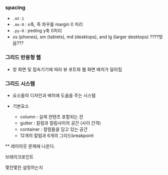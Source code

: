 ### spacing

- `.mt-1`
- `.mx-0` : x축, 즉 좌우를 margin 0 처리
- `.py-0` : peding y축 0처리
- xs (phones), sm (tablets), md (desktops), and lg (larger desktops)   ????맞음???



### 그리드 반응형 웹

- 창 화면 및 접속기기에 따라 뷰 포트와 웹 화면 배치가 달라짐



### 그리드 시스템

- 요소들의 디자인과 배치에 도움을 주는 시스템

- 기본요소
  - column : 실제 컨텐츠 포함되는 칸
  - gutter : 칼럼과 칼럼사이의 공간 (사이 간격)
  - container : 칼럼들을 담고 있는 공간
  - 12개의 칼럼과 6개의 그리드breakpoint



** 레이아웃 문제에 나온다.

브레이크포인트

몇칸몇칸 설정하는지

